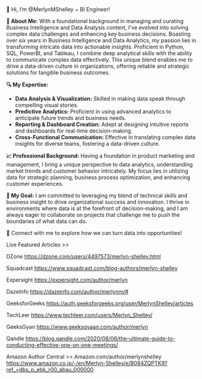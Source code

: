 👋 Hi, I’m @MerlynMShelley ~ BI Engineer!

**🌟 About Me:**
With a foundational background in managing and curating Business Intelligence and Data Analysis content, I've evolved into solving complex data challenges and enhancing key business decisions. Boasting over six years in Business Intelligence and Data Analytics, my passion lies in transforming intricate data into actionable insights. Proficient in Python, SQL, PowerBI, and Tableau, I combine deep analytical skills with the ability to communicate complex data effectively. This unique blend enables me to drive a data-driven culture in organizations, offering reliable and strategic solutions for tangible business outcomes.

**🔍 My Expertise:**
- **Data Analysis & Visualization:** Skilled in making data speak through compelling visual stories.
- **Predictive Analytics:** Proficient in using advanced analytics to anticipate future trends and business needs.
- **Reporting & Dashboard Creation:** Adept at designing intuitive reports and dashboards for real-time decision-making.
- **Cross-Functional Communication:** Effective in translating complex data insights for diverse teams, fostering a data-driven culture.

**📈 Professional Background:**
Having a foundation in product marketing and management, I bring a unique perspective to data analytics, understanding market trends and customer behavior intricately. My focus lies in utilizing data for strategic planning, business process optimization, and enhancing customer experiences.

**💼 My Goal:**
I am committed to leveraging my blend of technical skills and business insight to drive organizational success and innovation. I thrive in environments where data is at the forefront of decision-making, and I am always eager to collaborate on projects that challenge me to push the boundaries of what data can do.

🔗 Connect with me to explore how we can turn data into opportunities!

Live Featured Articles >> 

DZone https://dzone.com/users/4497573/merlyn-shelley.html

Squadcast https://www.squadcast.com/blog-authors/merlyn-shelley

Expersight https://expersight.com/author/merlyn

DazeInfo https://dazeinfo.com/author/merlynm/#

GeeksforGeeks https://auth.geeksforgeeks.org/user/MerlynShelley/articles

TechLeer https://www.techleer.com/users/Merlyn_Shelley/

GeeksGyan https://www.geeksgyaan.com/author/merlyn

Qandle https://blog.qandle.com/2020/08/06/the-ultimate-guide-to-conducting-effective-one-on-one-meetings/

Amazon Author Central >> Amazon.com/author/merlynshelley https://www.amazon.co.jp/-/en/Merlyn-Shelley/e/B084ZQPTK9?ref_=dbs_p_ebk_r00_abau_000000

<!---
MerlynMShelley/MerlynMShelley is a ✨ special ✨ repository because its `README.md` (this file) appears on your GitHub profile.
You can click the Preview link to take a look at your changes.
--->
